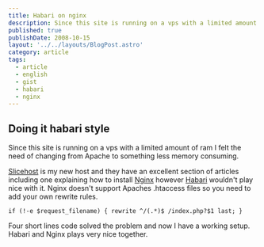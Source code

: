 ```yaml
---
title: Habari on nginx
description: Since this site is running on a vps with a limited amount of ram I felt the need of changing from Apache to something less memory consuming.
published: true
publishDate: 2008-10-15
layout: '../../layouts/BlogPost.astro'
category: article
tags:
  - article
  - english
  - gist
  - habari
  - nginx
---
```


## Doing it habari style

Since this site is running on a vps with a limited amount of ram I felt the need of changing from Apache to something less memory consuming.
<!--more-->

[Slicehost][1] is my new host and they have an excellent section of articles including one explaining how to install [Nginx][2] however [Habari][3] wouldn't play nice with it. Nginx doesn't support Apaches .htaccess files so you need to add your own rewrite rules.

```nginx
if (!-e $request_filename) { rewrite ^/(.*)$ /index.php?$1 last; }
```

Four short lines code solved the problem and now I have a working setup. Habari and Nginx plays very nice together.

[1]: http://www.slicehost.com/
[2]: http://nginx.net/
[3]: http://habariproject.org/en/
